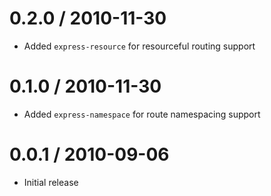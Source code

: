 
0.2.0 / 2010-11-30 
==================

  * Added `express-resource` for resourceful routing support

0.1.0 / 2010-11-30 
==================

  * Added `express-namespace` for route namespacing support

0.0.1 / 2010-09-06 
==================

  * Initial release
